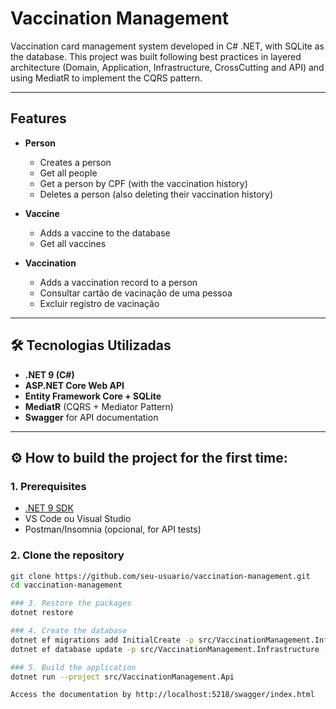 # Vaccination Management

Vaccination card management system developed in C# .NET, with SQLite as the database.
This project was built following best practices in layered architecture (Domain, Application, Infrastructure, CrossCutting and API) and using MediatR to implement the CQRS pattern.

---

## Features

- **Person**
  - Creates a person
  - Get all people
  - Get a person by CPF (with the vaccination history)
  - Deletes a person (also deleting their vaccination history)

- **Vaccine**
  - Adds a vaccine to the database
  - Get all vaccines

- **Vaccination**
  - Adds a vaccination record to a person
  - Consultar cartão de vacinação de uma pessoa
  - Excluir registro de vacinação

---

## 🛠️ Tecnologias Utilizadas

- **.NET 9 (C#)**  
- **ASP.NET Core Web API**  
- **Entity Framework Core + SQLite**  
- **MediatR** (CQRS + Mediator Pattern)  
- **Swagger** for API documentation  

---

## ⚙️ How to build the project for the first time:

### 1. Prerequisites
- [.NET 9 SDK](https://dotnet.microsoft.com/en-us/download/dotnet/9.0)
- VS Code ou Visual Studio  
- Postman/Insomnia (opcional, for API tests)

### 2. Clone the repository
```bash
git clone https://github.com/seu-usuario/vaccination-management.git
cd vaccination-management

### 3. Restore the packages
dotnet restore

### 4. Create the database
dotnet ef migrations add InitialCreate -p src/VaccinationManagement.Infrastructure -s src/VaccinationManagement.Api
dotnet ef database update -p src/VaccinationManagement.Infrastructure -s src/VaccinationManagement.Api

### 5. Build the application
dotnet run --project src/VaccinationManagement.Api

Access the documentation by http://localhost:5218/swagger/index.html